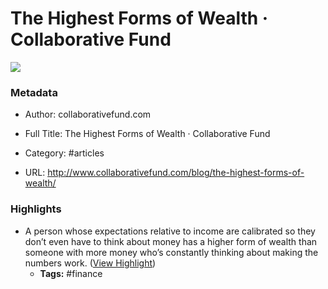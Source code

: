 # The Highest Forms of Wealth · Collaborative Fund

![](https://readwise-assets.s3.amazonaws.com/static/images/article1.be68295a7e40.png)

### Metadata

- Author: collaborativefund.com
- Full Title: The Highest Forms of Wealth · Collaborative Fund
- Category: #articles


- URL: http://www.collaborativefund.com/blog/the-highest-forms-of-wealth/

### Highlights

- A person whose expectations relative to income are calibrated so they don’t even have to think about money has a higher form of wealth than someone with more money who’s constantly thinking about making the numbers work. ([View Highlight](https://instapaper.com/read/1431242661/17025197))
    - **Tags:** #finance

